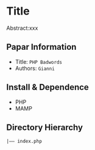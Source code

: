 Title
===
Abstract:xxx
## Papar Information
- Title:  `PHP Badwords`
- Authors:  `Gianni`

## Install & Dependence
- PHP
- MAMP

## Directory Hierarchy
```
|—— index.php
```
